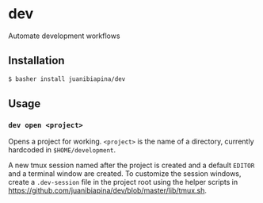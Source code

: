 # dev

Automate development workflows

## Installation

```sh
$ basher install juanibiapina/dev
```

## Usage

### `dev open <project>`

Opens a project for working. `<project>` is the name of a directory, currently
hardcoded in `$HOME/development`.

A new tmux session named after the project is created and a default `EDITOR` and a terminal window are created. To customize the session windows, create a `.dev-session` file in the project root using the helper scripts in https://github.com/juanibiapina/dev/blob/master/lib/tmux.sh.
